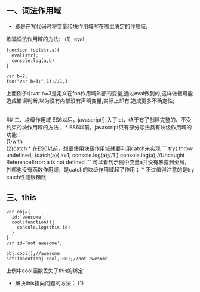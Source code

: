 ## 一、词法作用域
* 即是在写代码时将变量和块作用域写在哪里决定的作用域;

欺骗词法作用域的方法:
（1）eval
```
function foo(str,a){
  eval(str);
  console.log(a,b)
}

var b=2;
foo("var b=3;",1);//1,3
```
上面例子中var b=3是定义在foo作用域外部的变量,通过eval做到的,这样做很可能造成错误判断,以为没有内部没有声明变量,实际上却有,造成更多不确定性;

<br>
## 二、块级作用域
ES6以后，javascript引入了let，终于有了创建完整的、不受约束的块作用域的方法；
* ES6以前，javascript只有部分写法具有块级作用域的功能：<br>
(1)with<br>
(2)catch
* 在ES6以前，想要使用块级作用域就要利用catch来实现
  ```
  try{
    throw undefined;
  }catch(a){
    a=1;
    console.log(a);//1
  }
  console.log(a);//Uncaught ReferenceError: a is not defined
  ```
可以看到示例中变量a并没有暴露到全局，外部也没有函数作用域，是catch的块级作用域起了作用；
* 不过值得注意的是try catch性能很糟糕
 
## 三、this

```
var obj={
  id:'awesome',
  cool:function(){
    console.log(this.id)
  }
}
var id='not awesome';

obj.cool();//awesome
setTimeout(obj.cool,100);//not awesome
```
上例中cool函数丢失了this的绑定<br>
* 解决this指向问题的方法：
(1)
